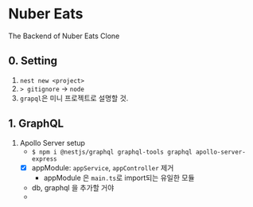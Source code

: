# Nuber Eats

The Backend of Nuber Eats Clone

## 0. Setting
1. `nest new <project>`
2. `> gitignore` -> `node`
3. `grapql`은 미니 프로젝트로 설명할 것.

## 1. GraphQL
1. Apollo Server setup
   - `$ npm i @nestjs/graphql graphql-tools graphql apollo-server-express`
   - [x] appModule: `appService`, `appController` 제거
      - appModule 은 `main.ts`로 import되는 유일한 모듈
   - db, graphql 을 추가할 거야
   -  